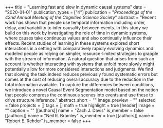 +++
title = "Learning fast and slow in dynamic causal systems"
date = "2020-01-01"
publication_types = ["4"]
publication = "_Proceedings of the 42nd Annual Meeting of the Cognitive Science Society_"
abstract = "Recent work has shown that people use temporal information including order, delay, and variability to infer causality between events. In this study we build on this work by investigating the role of time in dynamic systems, where causes take continuous values and also continually influence their effects. Recent studies of learning in these systems explored short interactions in a setting with comparatively rapidly evolving dynamics and modeled people as relying on simpler, resource-limited strategies to grapple with the stream of information. A natural question that arises from such an account is whether interacting with systems that unfold more slowly might potentially allow for more considered interactions and judgments. We find that slowing the task indeed reduces previously found systematic errors but comes at the cost of reducing overall accuracy due to the reduction in the total information available. To capture the differences between conditions, we introduce a novel Causal Event Segmentation model based on the notion that people compress the continuous scenes into events and use these to drive structure inference."
abstract_short = ""
image_preview = ""
selected = false
projects = []
tags = []
math = true
highlight = true
[header]
image = ""
caption = ""
[[authors]]
	name = "Zach J. Davis"
	is_member = false
[[authors]]
	name = "Neil R. Bramley"
	is_member = true
[[authors]]
	name = "Robert E. Rehder"
	is_member = false
+++
